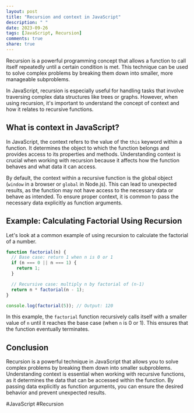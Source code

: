 ```yaml
---
layout: post
title: "Recursion and context in JavaScript"
description: " "
date: 2023-09-26
tags: [JavaScript, Recursion]
comments: true
share: true
---
```


Recursion is a powerful programming concept that allows a function to call itself repeatedly until a certain condition is met. This technique can be used to solve complex problems by breaking them down into smaller, more manageable subproblems.

In JavaScript, recursion is especially useful for handling tasks that involve traversing complex data structures like trees or graphs. However, when using recursion, it's important to understand the concept of context and how it relates to recursive functions.

## What is context in JavaScript?

In JavaScript, the context refers to the value of the `this` keyword within a function. It determines the object to which the function belongs and provides access to its properties and methods. Understanding context is crucial when working with recursion because it affects how the function behaves and what data it can access.

By default, the context within a recursive function is the global object (`window` in a browser or `global` in Node.js). This can lead to unexpected results, as the function may not have access to the necessary data or behave as intended. To ensure proper context, it is common to pass the necessary data explicitly as function arguments.

## Example: Calculating Factorial Using Recursion

Let's look at a common example of using recursion to calculate the factorial of a number.

```javascript
function factorial(n) {
  // Base case: return 1 when n is 0 or 1
  if (n === 0 || n === 1) {
    return 1;
  }

  // Recursive case: multiply n by factorial of (n-1)
  return n * factorial(n - 1);
}

console.log(factorial(5)); // Output: 120
```

In this example, the `factorial` function recursively calls itself with a smaller value of `n` until it reaches the base case (when `n` is 0 or 1). This ensures that the function eventually terminates.

## Conclusion

Recursion is a powerful technique in JavaScript that allows you to solve complex problems by breaking them down into smaller subproblems. Understanding context is essential when working with recursive functions, as it determines the data that can be accessed within the function. By passing data explicitly as function arguments, you can ensure the desired behavior and prevent unexpected results.

#JavaScript #Recursion